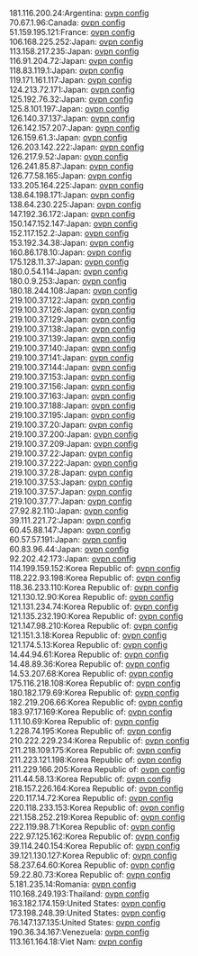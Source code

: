181.116.200.24:Argentina: [ovpn config](vpn/181_116_200_24.ovpn)  
70.67.1.96:Canada: [ovpn config](vpn/70_67_1_96.ovpn)  
51.159.195.121:France: [ovpn config](vpn/51_159_195_121.ovpn)  
106.168.225.252:Japan: [ovpn config](vpn/106_168_225_252.ovpn)  
113.158.217.235:Japan: [ovpn config](vpn/113_158_217_235.ovpn)  
116.91.204.72:Japan: [ovpn config](vpn/116_91_204_72.ovpn)  
118.83.119.1:Japan: [ovpn config](vpn/118_83_119_1.ovpn)  
119.171.161.117:Japan: [ovpn config](vpn/119_171_161_117.ovpn)  
124.213.72.171:Japan: [ovpn config](vpn/124_213_72_171.ovpn)  
125.192.76.32:Japan: [ovpn config](vpn/125_192_76_32.ovpn)  
125.8.101.197:Japan: [ovpn config](vpn/125_8_101_197.ovpn)  
126.140.37.137:Japan: [ovpn config](vpn/126_140_37_137.ovpn)  
126.142.157.207:Japan: [ovpn config](vpn/126_142_157_207.ovpn)  
126.159.61.3:Japan: [ovpn config](vpn/126_159_61_3.ovpn)  
126.203.142.222:Japan: [ovpn config](vpn/126_203_142_222.ovpn)  
126.217.9.52:Japan: [ovpn config](vpn/126_217_9_52.ovpn)  
126.241.85.87:Japan: [ovpn config](vpn/126_241_85_87.ovpn)  
126.77.58.165:Japan: [ovpn config](vpn/126_77_58_165.ovpn)  
133.205.164.225:Japan: [ovpn config](vpn/133_205_164_225.ovpn)  
138.64.198.171:Japan: [ovpn config](vpn/138_64_198_171.ovpn)  
138.64.230.225:Japan: [ovpn config](vpn/138_64_230_225.ovpn)  
147.192.36.172:Japan: [ovpn config](vpn/147_192_36_172.ovpn)  
150.147.152.147:Japan: [ovpn config](vpn/150_147_152_147.ovpn)  
152.117.152.2:Japan: [ovpn config](vpn/152_117_152_2.ovpn)  
153.192.34.38:Japan: [ovpn config](vpn/153_192_34_38.ovpn)  
160.86.178.10:Japan: [ovpn config](vpn/160_86_178_10.ovpn)  
175.128.11.37:Japan: [ovpn config](vpn/175_128_11_37.ovpn)  
180.0.54.114:Japan: [ovpn config](vpn/180_0_54_114.ovpn)  
180.0.9.253:Japan: [ovpn config](vpn/180_0_9_253.ovpn)  
180.18.244.108:Japan: [ovpn config](vpn/180_18_244_108.ovpn)  
219.100.37.122:Japan: [ovpn config](vpn/219_100_37_122.ovpn)  
219.100.37.126:Japan: [ovpn config](vpn/219_100_37_126.ovpn)  
219.100.37.129:Japan: [ovpn config](vpn/219_100_37_129.ovpn)  
219.100.37.138:Japan: [ovpn config](vpn/219_100_37_138.ovpn)  
219.100.37.139:Japan: [ovpn config](vpn/219_100_37_139.ovpn)  
219.100.37.140:Japan: [ovpn config](vpn/219_100_37_140.ovpn)  
219.100.37.141:Japan: [ovpn config](vpn/219_100_37_141.ovpn)  
219.100.37.144:Japan: [ovpn config](vpn/219_100_37_144.ovpn)  
219.100.37.153:Japan: [ovpn config](vpn/219_100_37_153.ovpn)  
219.100.37.156:Japan: [ovpn config](vpn/219_100_37_156.ovpn)  
219.100.37.163:Japan: [ovpn config](vpn/219_100_37_163.ovpn)  
219.100.37.188:Japan: [ovpn config](vpn/219_100_37_188.ovpn)  
219.100.37.195:Japan: [ovpn config](vpn/219_100_37_195.ovpn)  
219.100.37.20:Japan: [ovpn config](vpn/219_100_37_20.ovpn)  
219.100.37.200:Japan: [ovpn config](vpn/219_100_37_200.ovpn)  
219.100.37.209:Japan: [ovpn config](vpn/219_100_37_209.ovpn)  
219.100.37.22:Japan: [ovpn config](vpn/219_100_37_22.ovpn)  
219.100.37.222:Japan: [ovpn config](vpn/219_100_37_222.ovpn)  
219.100.37.28:Japan: [ovpn config](vpn/219_100_37_28.ovpn)  
219.100.37.53:Japan: [ovpn config](vpn/219_100_37_53.ovpn)  
219.100.37.57:Japan: [ovpn config](vpn/219_100_37_57.ovpn)  
219.100.37.77:Japan: [ovpn config](vpn/219_100_37_77.ovpn)  
27.92.82.110:Japan: [ovpn config](vpn/27_92_82_110.ovpn)  
39.111.221.72:Japan: [ovpn config](vpn/39_111_221_72.ovpn)  
60.45.88.147:Japan: [ovpn config](vpn/60_45_88_147.ovpn)  
60.57.57.191:Japan: [ovpn config](vpn/60_57_57_191.ovpn)  
60.83.96.44:Japan: [ovpn config](vpn/60_83_96_44.ovpn)  
92.202.42.173:Japan: [ovpn config](vpn/92_202_42_173.ovpn)  
114.199.159.152:Korea Republic of: [ovpn config](vpn/114_199_159_152.ovpn)  
118.222.93.198:Korea Republic of: [ovpn config](vpn/118_222_93_198.ovpn)  
118.36.233.110:Korea Republic of: [ovpn config](vpn/118_36_233_110.ovpn)  
121.130.12.90:Korea Republic of: [ovpn config](vpn/121_130_12_90.ovpn)  
121.131.234.74:Korea Republic of: [ovpn config](vpn/121_131_234_74.ovpn)  
121.135.232.190:Korea Republic of: [ovpn config](vpn/121_135_232_190.ovpn)  
121.147.98.210:Korea Republic of: [ovpn config](vpn/121_147_98_210.ovpn)  
121.151.3.18:Korea Republic of: [ovpn config](vpn/121_151_3_18.ovpn)  
121.174.5.13:Korea Republic of: [ovpn config](vpn/121_174_5_13.ovpn)  
14.44.94.61:Korea Republic of: [ovpn config](vpn/14_44_94_61.ovpn)  
14.48.89.36:Korea Republic of: [ovpn config](vpn/14_48_89_36.ovpn)  
14.53.207.68:Korea Republic of: [ovpn config](vpn/14_53_207_68.ovpn)  
175.116.218.108:Korea Republic of: [ovpn config](vpn/175_116_218_108.ovpn)  
180.182.179.69:Korea Republic of: [ovpn config](vpn/180_182_179_69.ovpn)  
182.219.206.66:Korea Republic of: [ovpn config](vpn/182_219_206_66.ovpn)  
183.97.17.169:Korea Republic of: [ovpn config](vpn/183_97_17_169.ovpn)  
1.11.10.69:Korea Republic of: [ovpn config](vpn/1_11_10_69.ovpn)  
1.228.74.195:Korea Republic of: [ovpn config](vpn/1_228_74_195.ovpn)  
210.222.229.234:Korea Republic of: [ovpn config](vpn/210_222_229_234.ovpn)  
211.218.109.175:Korea Republic of: [ovpn config](vpn/211_218_109_175.ovpn)  
211.223.121.198:Korea Republic of: [ovpn config](vpn/211_223_121_198.ovpn)  
211.229.166.205:Korea Republic of: [ovpn config](vpn/211_229_166_205.ovpn)  
211.44.58.13:Korea Republic of: [ovpn config](vpn/211_44_58_13.ovpn)  
218.157.226.164:Korea Republic of: [ovpn config](vpn/218_157_226_164.ovpn)  
220.117.14.72:Korea Republic of: [ovpn config](vpn/220_117_14_72.ovpn)  
220.118.233.153:Korea Republic of: [ovpn config](vpn/220_118_233_153.ovpn)  
221.158.252.219:Korea Republic of: [ovpn config](vpn/221_158_252_219.ovpn)  
222.119.98.71:Korea Republic of: [ovpn config](vpn/222_119_98_71.ovpn)  
222.97.125.162:Korea Republic of: [ovpn config](vpn/222_97_125_162.ovpn)  
39.114.240.154:Korea Republic of: [ovpn config](vpn/39_114_240_154.ovpn)  
39.121.130.127:Korea Republic of: [ovpn config](vpn/39_121_130_127.ovpn)  
58.237.64.60:Korea Republic of: [ovpn config](vpn/58_237_64_60.ovpn)  
59.22.80.73:Korea Republic of: [ovpn config](vpn/59_22_80_73.ovpn)  
5.181.235.14:Romania: [ovpn config](vpn/5_181_235_14.ovpn)  
110.168.249.193:Thailand: [ovpn config](vpn/110_168_249_193.ovpn)  
163.182.174.159:United States: [ovpn config](vpn/163_182_174_159.ovpn)  
173.198.248.39:United States: [ovpn config](vpn/173_198_248_39.ovpn)  
76.147.137.135:United States: [ovpn config](vpn/76_147_137_135.ovpn)  
190.36.34.167:Venezuela: [ovpn config](vpn/190_36_34_167.ovpn)  
113.161.164.18:Viet Nam: [ovpn config](vpn/113_161_164_18.ovpn)  
